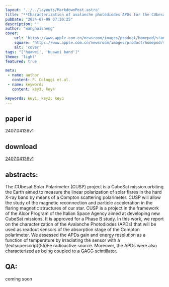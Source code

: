 ```yaml
---
layout: '../../layouts/MarkdownPost.astro'
title: "**Characterization of avalanche photodiodes APDs for the CUbesat Solar Polarimeter CUSP mission**"
pubDate: "2024-07-09 07:20:25"
description: ''
author: "wanghaisheng"
cover:
    url: 'https://www.apple.com.cn/newsroom/images/product/homepod/standard/Apple-HomePod-hero-230118_big.jpg.large_2x.jpg'
    square: 'https://www.apple.com.cn/newsroom/images/product/homepod/standard/Apple-HomePod-hero-230118_big.jpg.large_2x.jpg'
    alt: 'cover'
tags: "['huawei', 'huawei band']" 
theme: 'light'
featured: true

meta:
 - name: author
   content: F. Cologgi et.al.
 - name: keywords
   content: key3, key4

keywords: key1, key2, key3
---
```


## paper id
2407.04136v1
## download
[2407.04136v1](http://arxiv.org/abs/2407.04136v1)
## abstracts:
The CUbesat Solar Polarimeter (CUSP) project is a CubeSat mission orbiting the Earth aimed to measure the linear polarization of solar flares in the hard X-ray band by means of a Compton scattering polarimeter. CUSP will allow the study of the magnetic reconnection and particle acceleration in the flaring magnetic structures of our star. CUSP is a project in the framework of the Alcor Program of the Italian Space Agency aimed at developing new CubeSat missions. It is approved for a Phase B study. In this work, we report on the characterization of the Avalanche Photodiodes (APDs) that will be used as readout sensors of the absorption stage of the Compton polarimeter. We assessed the APDs gain and energy resolution as a function of temperature by irradiating the sensor with a \textsuperscript{55}Fe radioactive source. Moreover, the APDs were also characterized as being coupled to a GAGG scintillator.
## QA:
coming soon
